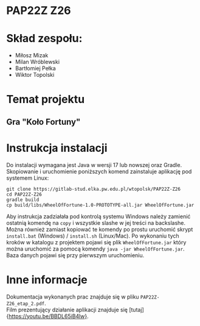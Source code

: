 # PAP22Z Z26

# Skład zespołu:
- Miłosz Mizak
- Milan Wróblewski
- Bartłomiej Pełka
- Wiktor Topolski

# Temat projektu
## Gra "Koło Fortuny"

# Instrukcja instalacji

Do instalacji wymagana jest Java w wersji 17 lub nowszej oraz Gradle. Skopiowanie i uruchomienie poniższych komend zainstaluje aplikację pod systemem Linux:
```shell
git clone https://gitlab-stud.elka.pw.edu.pl/wtopolsk/PAP22Z-Z26
cd PAP22Z-Z26
gradle build
cp build/libs/WheelOfFortune-1.0-PROTOTYPE-all.jar WheelOfFortune.jar
```
Aby instrukcja zadziałała pod kontrolą systemu Windows należy zamienić ostatnią komendę na `copy` i wszystkie slashe w jej treści na backslashe.  
Można również zamiast kopiować te komendy po prostu uruchomić skrypt `install.bat` (Windows) / `install.sh` (Linux/Mac).
Po wykonaniu tych kroków w katalogu z projektem pojawi się plik `WheelOfFortune.jar` który można uruchomić za pomocą komendy
`java -jar WheelOfFortune.jar`. Baza danych pojawi się przy pierwszym uruchomieniu.

# Inne informacje

Dokumentacja wykonanych prac znajduje się w pliku `PAP22Z-Z26_etap_2.pdf`.  
Film prezentujący działanie aplikacji znajduje się [tutaj]{https://youtu.be/BBDL65iB4lw}.

